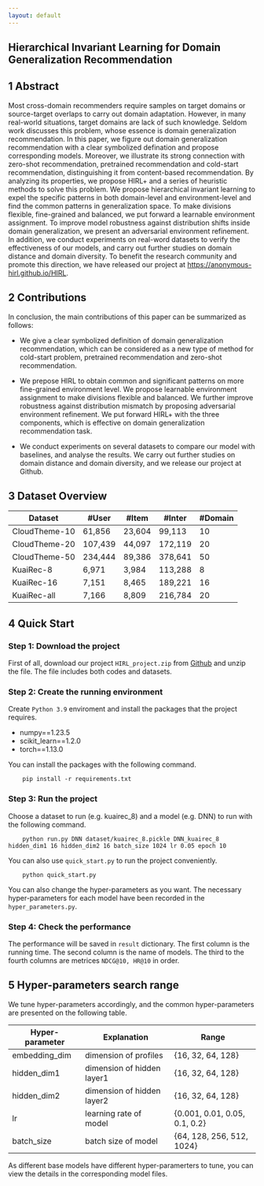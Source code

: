 ```yaml
---
layout: default
---
```


## Hierarchical Invariant Learning for Domain Generalization Recommendation

## 1 Abstract

Most cross-domain recommenders require samples on target domains or source-target overlaps to carry out domain adaptation. However, in many real-world situations, target domains are lack of such knowledge. Seldom work discusses this problem, whose essence is domain generalization recommendation. In this paper, we figure out domain generalization recommendation with a clear symbolized defination and propose corresponding models. Moreover, we illustrate its strong connection with zero-shot recommendation, pretrained recommendation and cold-start recommendation, distinguishing it from content-based recommendation. By analyzing its properties, we propose HIRL+ and a series of heuristic methods to solve this problem. We propose hierarchical invariant learning to expel the specific patterns in both domain-level and environment-level and find the common patterns in generalization space. To make divisions flexible, fine-grained and balanced, we put forward a learnable environment assignment. To improve model robustness against distribution shifts inside domain generalization, we present an adversarial environment refinement. In addition, we conduct experiments on real-word datasets to verify the effectiveness of our models, and carry out further studies on domain distance and domain diversity. To benefit the research community and promote this direction, we have released our project at https://anonymous-hirl.github.io/HIRL.

## 2 Contributions

In conclusion, the main contributions of this paper can be summarized as follows:

- We give a clear symbolized definition of domain generalization recommendation, which can be considered as a new type of method for cold-start problem, pretrained recommendation and zero-shot recommendation.

- We prepose HIRL to obtain common and significant patterns on more fine-grained environment level. We propose learnable environment assignment to make divisions flexible and balanced. We further improve robustness against distribution mismatch by proposing adversarial environment refinement. We put forward HIRL+ with the three components, which is effective on domain generalization recommendation task.

- We conduct experiments on several datasets to compare our model with baselines, and analyse the results. We carry out further studies on domain distance and domain diversity, and we release our project at Github.

## 3 Dataset Overview

| Dataset       | #User   | #Item  | #Inter  | #Domain |
| ------------- | ------- | ------ | ------- | ------- |
| CloudTheme-10 | 61,856  | 23,604 | 99,113  | 10      |
| CloudTheme-20 | 107,439 | 44,097 | 172,119 | 20      |
| CloudTheme-50 | 234,444 | 89,386 | 378,641 | 50      |
| KuaiRec-8     | 6,971   | 3,984  | 113,288 | 8       |
| KuaiRec-16    | 7,151   | 8,465  | 189,221 | 16      |
| KuaiRec-all   | 7,166   | 8,809  | 216,784 | 20      |



## 4 Quick Start

### Step 1: Download the project

First of all, download our project `HIRL_project.zip` from [Github](https://github.com/anonymous-hirl/HIRL/tree/main/project) and unzip the file. The file includes both codes and datasets.

### Step 2: Create the running environment

Create `Python 3.9` enviroment and install the packages that the project requires.
- numpy==1.23.5
- scikit_learn==1.2.0
- torch==1.13.0

You can install the packages with the following command.

```
    pip install -r requirements.txt
```

### Step 3: Run the project

Choose a dataset to run (e.g. kuairec_8) and a model (e.g. DNN) to run with the following command.

```
    python run.py DNN dataset/kuairec_8.pickle DNN_kuairec_8 hidden_dim1 16 hidden_dim2 16 batch_size 1024 lr 0.05 epoch 10 
```

You can also use `quick_start.py` to run the project conveniently.

```
    python quick_start.py
```

You can also change the hyper-parameters as you want. The necessary hyper-parameters for each model have been recorded in the `hyper_parameters.py`.

### Step 4: Check the performance

The performance will be saved in `result` dictionary. The first column is the running time. The second column is the name of models. The third to the fourth columns are metrices `NDCG@10, HR@10` in order.


## 5 Hyper-parameters search range

We tune hyper-parameters accordingly, and the common hyper-parameters are presented on the following table.

| Hyper-parameter     | Explanation | Range |
| ------------------- | ---------------------------------------------------- | ------------------- |
| embedding_dim   | dimension of profiles      | \{16, 32, 64, 128\}             |
| hidden_dim1     | dimension of hidden layer1 | \{16, 32, 64, 128\}             |
| hidden_dim2     | dimension of hidden layer2 | \{16, 32, 64, 128\}             |
| lr              | learning rate of model     | \{0.001, 0.01, 0.05, 0.1, 0.2\} |
| batch_size      | batch size of model        | \{64, 128, 256, 512, 1024\}     |

As different base models have different hyper-paramerters to tune, you can view the details in the corresponding model files.

